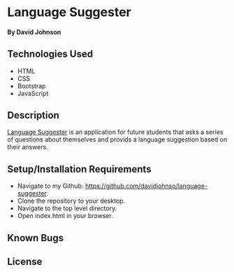 # Language Suggester

#### By David Johnson

## Technologies Used

* HTML
* CSS
* Bootstrap
* JavaScript

## Description

[Language Suggester](https://davidjohnso.github.io/language-suggester/) is an application for future students that asks a series of questions about themselves and provids a language suggestion based on their answers.

## Setup/Installation Requirements

* Navigate to my Github: https://github.com/davidjohnso/language-suggester.
* Clone the repository to your desktop.
* Navigate to the top level directory.
* Open index.html in your browser.

## Known Bugs

## License